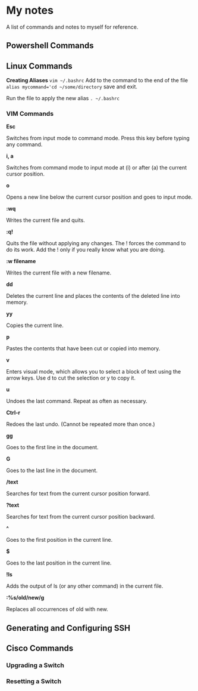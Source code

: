 # My notes 

A list of commands and notes to myself for reference.

## Powershell Commands

## Linux Commands
**Creating Aliases**
`
vim ~/.bashrc
`
Add to the command to the end of the file
`
alias mycommand='cd ~/some/directory
`
save and exit.

Run the file to apply the new alias
`
. ~/.bashrc
`

### VIM Commands
**Esc**

Switches from input mode to command mode. Press this key before typing any command.

**i, a**

Switches from command mode to input mode at (i) or after (a) the current cursor position.

**o**

Opens a new line below the current cursor position and goes to input mode.

**:wq**

Writes the current file and quits.

**:q!**

Quits the file without applying any changes. The ! forces the command to do its work. Add the ! only if you really know what you are doing.

**:w filename**

Writes the current file with a new filename.

**dd**

Deletes the current line and places the contents of the deleted line into memory.

**yy**

Copies the current line.

**p**

Pastes the contents that have been cut or copied into memory.

**v**

Enters visual mode, which allows you to select a block of text using the arrow keys. Use d to cut the selection or y to copy it.

**u**

Undoes the last command. Repeat as often as necessary.

**Ctrl-r**

Redoes the last undo. (Cannot be repeated more than once.)

**gg**

Goes to the first line in the document.

**G**

Goes to the last line in the document.

**/text**

Searches for text from the current cursor position forward.

**?text**

Searches for text from the current cursor position backward.

**^**

Goes to the first position in the current line.

**$**

Goes to the last position in the current line.

**!ls**

Adds the output of ls (or any other command) in the current file.

**:%s/old/new/g**

Replaces all occurrences of old with new.

## Generating and Configuring SSH

## Cisco Commands

### Upgrading a Switch

### Resetting a Switch
